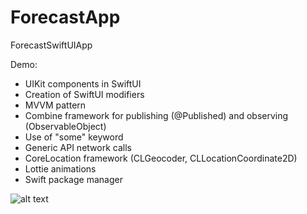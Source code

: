 # ForecastApp
ForecastSwiftUIApp

Demo:
- UIKit components in SwiftUI
- Creation of SwiftUI modifiers
- MVVM pattern
- Combine framework for publishing (@Published) and observing (ObservableObject)
- Use of "some" keyword
- Generic API network calls
- CoreLocation framework (CLGeocoder, CLLocationCoordinate2D)
- Lottie animations
- Swift package manager

![alt text](https://github.com/Joule87/Media/blob/master/ForecastSwiftUIApp/Screen-Recording-2021-07-04-at-3.gif)
